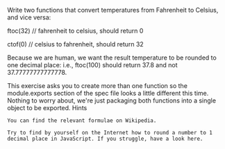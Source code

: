 Write two functions that convert temperatures from Fahrenheit to Celsius, and vice versa:

ftoc(32) // fahrenheit to celsius, should return 0

ctof(0) // celsius to fahrenheit, should return 32

Because we are human, we want the result temperature to be rounded to one decimal place: i.e., ftoc(100) should return 37.8 and not 37.77777777777778.

This exercise asks you to create more than one function so the module.exports section of the spec file looks a little different this time. Nothing to worry about, we're just packaging both functions into a single object to be exported.
Hints

    You can find the relevant formulae on Wikipedia.

    Try to find by yourself on the Internet how to round a number to 1 decimal place in JavaScript. If you struggle, have a look here.
